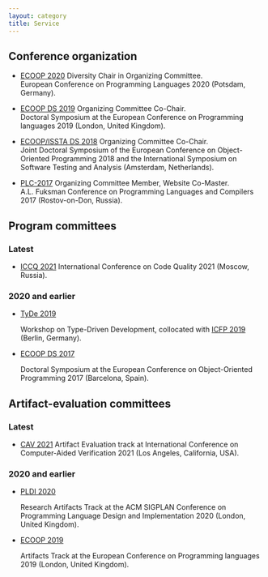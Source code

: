 ```yaml
---
layout: category
title: Service
---
```


## Conference organization 

* [ECOOP 2020](https://2020.ecoop.org/)
  Diversity Chair in Organizing Committee.  
  European Conference on Programming Languages 2020
  (Potsdam, Germany).

* [ECOOP DS 2019](https://2019.ecoop.org/track/ecoop-2019-docsymp)
  Organizing Committee Co-Chair.  
  Doctoral Symposium at the European Conference on Programming languages 2019
  (London, United Kingdom).

* [ECOOP/ISSTA DS 2018](https://conf.researchr.org/track/ecoop-issta-2018/ecoop-issta-2018-doctoral-symposium)
  Organizing Committee Co-Chair.  
  Joint Doctoral Symposium of
  the European Conference on Object-Oriented Programming 2018 and
  the International Symposium on Software Testing and Analysis
  (Amsterdam, Netherlands).

* [PLC-2017](http://plc.sfedu.ru/index.html)
  Organizing Committee Member, Website Co-Master.  
  A.L. Fuksman Conference on Programming Languages and Compilers 2017
  (Rostov-on-Don, Russia). 

## Program committees

### Latest

* [ICCQ 2021](https://www.iccq.ru/)  
  <!--Program Committee Member.  -->
  International Conference on Code Quality 2021
  (Moscow, Russia).

### 2020 and earlier

* [TyDe 2019](https://icfp19.sigplan.org/home/tyde-2019)  
  <!--Program Committee Member.  -->
  Workshop on Type-Driven Development,
  collocated with [ICFP 2019](https://icfp19.sigplan.org/home) 
  (Berlin, Germany).

* [ECOOP DS 2017](http://2017.ecoop.org/track/ecoop-2017-Doctoral-Symposium)  
  <!--Program Committee Member.  -->
  Doctoral Symposium at the European Conference on Object-Oriented Programming 2017
  (Barcelona, Spain).

## Artifact-evaluation committees

### Latest

* [CAV 2021](http://i-cav.org/2021/artifact-evaluation/)  
  <!--Artifact Evaluation Committee Member.  -->
  Artifact Evaluation track at
  International Conference on Computer-Aided Verification 2021
  (Los Angeles, California, USA).

### 2020 and earlier

* [PLDI 2020](https://pldi20.sigplan.org/track/pldi-2020-PLDI-Research-Artifacts)  
  <!--Artifact Evaluation Committee Member.  -->
  Research Artifacts Track at the ACM SIGPLAN Conference 
  on Programming Language Design and Implementation 2020
  (London, United Kingdom).

* [ECOOP 2019](https://2019.ecoop.org/track/ecoop-2019-artifacts)  
  <!--Artifact Evaluation Committee Member.  -->
  Artifacts Track at the European Conference on Programming languages 2019
  (London, United Kingdom).
